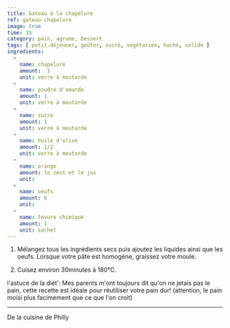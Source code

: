 ```yaml
---
title: Gateau à la chapelure
ref: gateau-chapelure
image: true
time: 35
category: pain, agrume, Dessert
tags: [ petit-déjeuner, goûter, sucré, végétarien, haché, solide ]
ingredients:
  -
    name: chapelure
    amount:  1
    unit: verre à moutarde
  -
    name: poudre d'amande
    amount: 1
    unit: verre à moutarde
  -
    name: sucre
    amount: 1
    unit: verre à moutarde
  -
    name: huile d'olive
    amount: 1/2
    unit: verre à moutarde
  -
    name: orange
    amount: le zest et le jus
    unit: 
  -
    name: oeufs
    amount: 6
    unit:
  - 
    name: levure chimique
    amount: 1
    unit: sachet
---
```



1. Mélangez tous les ingrédients secs puis ajoutez les liquides ainsi que les oeufs. 
Lorsque votre pâte est homogène, graissez votre moule. 

2. Cuisez environ 30minutes à 180°C.

l'astuce de la diét': Mes parents m'ont toujours dit qu'on ne jetais pas le pain, cette recette est idéale pour réutiliser votre pain dur! (attention, le pain moisi plus facimement que ce que l'on croit)

---

De la cuisine de Philly
